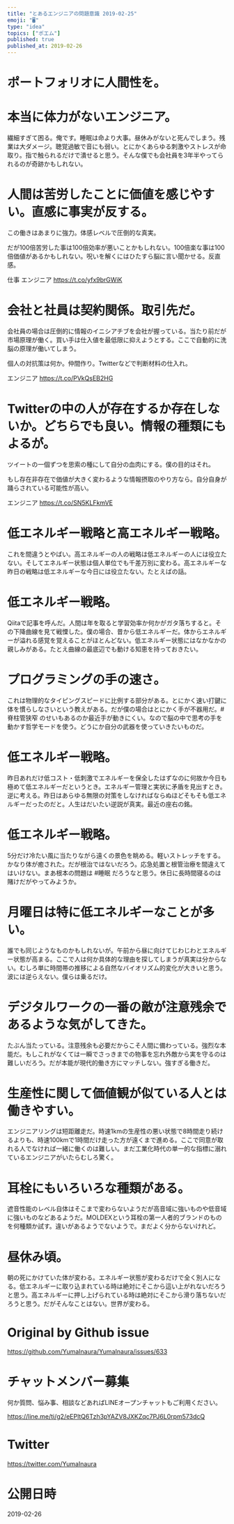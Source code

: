 ```yaml
---
title: "とあるエンジニアの問題意識 2019-02-25"
emoji: "🖥"
type: "idea"
topics: ["ポエム"]
published: true
published_at: 2019-02-26
---
```


# ポートフォリオに人間性を。

# 本当に体力がないエンジニア。
繊細すぎて困る。俺です。睡眠は命より大事。昼休みがないと死んでしまう。残業は大ダメージ。聴覚過敏で音にも弱い。とにかくあらゆる刺激やストレスが命取り。指で触られるだけで潰せると思う。そんな僕でも会社員を3年半やってられるのが奇跡かもしれない。 
# 人間は苦労したことに価値を感じやすい。直感に事実が反する。

この働きはあまりに強力。体感レベルで圧倒的な真実。

だが100倍苦労した事は100倍効率が悪いことかもしれない。100倍楽な事は100倍価値があるかもしれない。呪いを解くにはひたすら脳に言い聞かせる。反直感。

仕事 エンジニア <https://t.co/yfx9brGWiK> 
# 会社と社員は契約関係。取引先だ。

会社員の場合は圧倒的に情報のイニシアチブを会社が握っている。当たり前だが市場原理が働く。買い手は仕入値を最低限に抑えようとする。ここで自動的に洗脳の原理が働いてしまう。

個人の対抗策は何か。仲間作り。Twitterなどで判断材料の仕入れ。

エンジニア <https://t.co/PVkQsEB2HG> 
# Twitterの中の人が存在するか存在しないか。どちらでも良い。情報の種類にもよるが。

ツイートの一個ずつを思索の種にして自分の血肉にする。僕の目的はそれ。

もし存在非存在で価値が大きく変わるような情報摂取のやり方なら。自分自身が踊らされている可能性が高い。

エンジニア <https://t.co/SN5KLFkmVE>

# 低エネルギー戦略と高エネルギー戦略。
これを間違うとやばい。高エネルギーの人の戦略は低エネルギーの人には役立たない。そしてエネルギー状態は個人単位でも千差万別に変わる。高エネルギーな昨日の戦略は低エネルギーな今日には役立たない。たとえばの話。

# 低エネルギー戦略。
Qiitaで記事を呼んだ。人間は年を取ると学習効率か何かがガタ落ちすると。その下降曲線を見て戦慄した。僕の場合、昔から低エネルギーだ。体からエネルギーが溢れる感覚を覚えることがほとんどない。低エネルギー状態にはなかなかの親しみがある。たとえ曲線の最底辺でも動ける知恵を持っておきたい。

# プログラミングの手の速さ。
これは物理的なタイピングスピードに比例する部分がある。とにかく速い打鍵に体を慣らしなさいという教えがある。だが僕の場合はとにかく手が不器用だ。#脊柱管狭窄 のせいもあるのか最近手が動きにくい。なので脳の中で思考の手を動かす哲学モードを使う。どうにか自分の武器を使っていきたいものだ。

# 低エネルギー戦略。
昨日あれだけ低コスト・低刺激でエネルギーを保全したはずなのに何故か今日も極めて低エネルギーだというとき。エネルギー管理と実状に矛盾を見出すとき。逆に考える。昨日はあらゆる無限の対策をしなければならぬほどそもそも低エネルギーだったのだと。人生はだいたい逆説が真実。最近の座右の銘。

# 低エネルギー戦略。
5分だけ冷たい風に当たりながら遠くの景色を眺める。軽いストレッチをする。かなり体が癒された。だが根治ではないだろう。応急処置と根管治療を間違えてはいけない。まあ根本の問題は #睡眠 だろうなと思う。休日に長時間寝るのは賭けだがやってみようか。

# 月曜日は特に低エネルギーなことが多い。
誰でも同じようなものかもしれないが。午前から昼に向けてじわじわとエネルギー状態が高まる。ここで人は何か具体的な理由を探してしまうが真実は分からない。むしろ単に時間帯の推移による自然なバイオリズム的変化が大きいと思う。波には逆らえない。僕らは乗るだけ。

# デジタルワークの一番の敵が注意残余であるような気がしてきた。
たぶん当たっている。注意残余も必要だからこそ人間に備わっている。強烈な本能だ。もしこれがなくては一瞬でさっきまでの物事を忘れ外敵から実を守るのは難しいだろう。だが本能が現代的働き方にマッチしない。強すぎる働きだ。

# 生産性に関して価値観が似ている人とは働きやすい。
エンジニアリングは短距離走だ。時速1kmの生産性の悪い状態で8時間走り続けるよりも、時速100kmで1時間だけ走った方が遠くまで進める。ここで同意が取れる人でなければ一緒に働くのは難しい。まだ工業化時代の単一的な指標に溺れているエンジニアがいたらむしろ驚く。

# 耳栓にもいろいろな種類がある。
遮音性能のレベル自体はそこまで変わらないようだが高音域に強いものや低音域に強いものなどあるようだ。MOLDEXという耳栓の第一人者的ブランドのものを何種類か試す。違いがあるようでないようで。まだよく分からないけれど。

# 昼休み頃。
朝の死にかけていた体が変わる。エネルギー状態が変わるだけで全く別人になる。低エネルギーに取り込まれている時は絶対にそこから這い上がれないだろうと思う。高エネルギーに押し上げられている時は絶対にそこから滑り落ちないだろうと思う。だがそんなことはない。世界が変わる。

# Original by Github issue

https://github.com/YumaInaura/YumaInaura/issues/633








<!-- Update From Qiita API -->

# チャットメンバー募集


何か質問、悩み事、相談などあればLINEオープンチャットもご利用ください。

https://line.me/ti/g2/eEPltQ6Tzh3pYAZV8JXKZqc7PJ6L0rpm573dcQ





# Twitter


https://twitter.com/YumaInaura


<!-- Update From Qiita API -->



# 公開日時

2019-02-26
